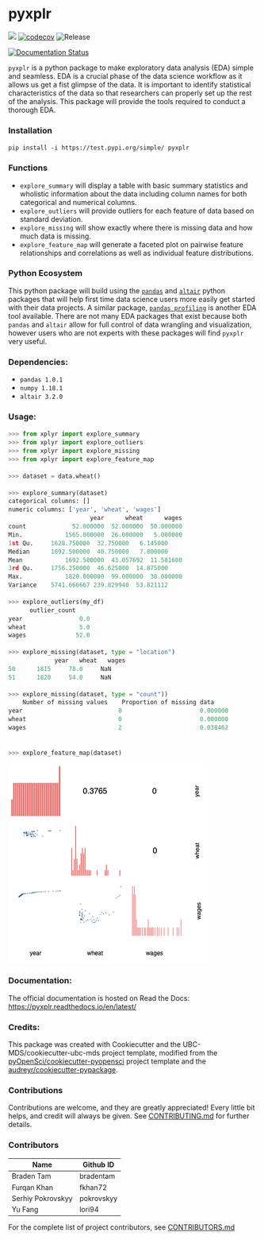 # pyxplr 

![](https://github.com/UBC-MDS/pyxplr/workflows/build/badge.svg) [![codecov](https://codecov.io/gh/UBC-MDS/pyxplr/branch/master/graph/badge.svg)](https://codecov.io/gh/UBC-MDS/pyxplr) ![Release](https://github.com/UBC-MDS/pyxplr/workflows/Release/badge.svg)

[![Documentation Status](https://readthedocs.org/projects/pyxplr/badge/?version=latest)](https://pyxplr.readthedocs.io/en/latest/?badge=latest)

`pyxplr` is a python package to make exploratory data analysis (EDA) simple and seamless. EDA is a crucial phase of the data science workflow as it allows us get a fist glimpse of the data. It is important to identify statistical characteristics of the data so that researchers can properly set up the rest of the analysis. This package will provide the tools required to conduct a thorough EDA.

### Installation

```
pip install -i https://test.pypi.org/simple/ pyxplr
```

### Functions

- `explore_summary` will display a table with basic summary statistics and wholistic information about the data including column names for both categorical and numerical columns. 
- `explore_outliers` will provide outliers for each feature of data based on standard deviation.
- `explore_missing` will show exactly where there is missing data and how much data is missing.
- `explore_feature_map` will generate a faceted plot on pairwise feature relationships and correlations as well as individual feature distributions.

### Python Ecosystem

This python package will build using the [`pandas`](https://github.com/pandas-dev/pandas) and [`altair`](https://github.com/altair-viz/altair) python packages that will help first time data science users more easily get started with their data projects. A similar package, [`pandas profiling`](https://github.com/pandas-profiling/pandas-profiling) is another EDA tool available. There are not many EDA packages that exist because both `pandas` and `altair` allow for full control of data wrangling and visualization, however users who are not experts with these packages will find `pyxplr` very useful.

### Dependencies:

- `pandas 1.0.1`
- `numpy 1.18.1`
- `altair 3.2.0`

### Usage:


``` python
>>> from xplyr import explore_summary
>>> from xplyr import explore_outliers
>>> from xplyr import explore_missing
>>> from xplyr import explore_feature_map

>>> dataset = data.wheat()

>>> explore_summary(dataset)
categorical columns: []
numeric columns: ['year', 'wheat', 'wages']
                       year	     wheat	    wages
count	          52.000000	 52.000000	50.000000
Min.	        1565.000000	 26.000000	 5.000000
1st Qu. 	1628.750000	 32.750000	 6.145000
Median  	1692.500000	 40.750000	 7.800000
Mean	        1692.500000	 43.057692	11.581600
3rd Qu. 	1756.250000	 46.625000	14.875000
Max.	        1820.000000	 99.000000	30.000000
Variance	5741.666667	239.829940	53.821112

>>> explore_outliers(my_df)
	  outlier_count
year	            0.0
wheat	            5.0
wages	           52.0

>>> explore_missing(dataset, type = "location")
             year	wheat	wages
50	    1815	 78.0	  NaN
51	    1820	 54.0	  NaN

>>> explore_missing(dataset, type = "count"))
	Number of missing values	Proportion of missing data
year	                       0                   	  0.000000
wheat	                       0                	  0.000000
wages	                       2	                  0.038462


>>> explore_feature_map(dataset)
```
![](/imgs/feature_map.png)

### Documentation:
The official documentation is hosted on Read the Docs: <https://pyxplr.readthedocs.io/en/latest/>

### Credits:
This package was created with Cookiecutter and the UBC-MDS/cookiecutter-ubc-mds project template, modified from the [pyOpenSci/cookiecutter-pyopensci](https://github.com/pyOpenSci/cookiecutter-pyopensci) project template and the [audreyr/cookiecutter-pypackage](https://github.com/audreyr/cookiecutter-pypackage).

### Contributions

Contributions are welcome, and they are greatly appreciated! Every little bit
helps, and credit will always be given. See [CONTRIBUTING.md](CONTRIBUTING.md) for further details.

### Contributors

Name     | Github ID
------- | -------
Braden Tam   | bradentam
Furqan Khan  | fkhan72
Serhiy Pokrovskyy | pokrovskyy
Yu Fang | lori94

For the complete list of project contributors, see [CONTRIBUTORS.md](CONTRIBUTORS.md)